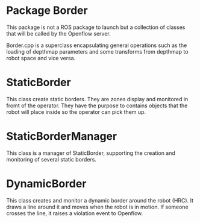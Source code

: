 # Package Border

This package is not a ROS package to launch but a collection of classes that will be called by the Openflow server.

Border.cpp is a superclass encapsulating general operations such as the loading of depthmap parameters and some transforms from depthmap to robot space and vice versa.

# StaticBorder

This class create static borders. They are zones display and monitored in fromt of the operator. They  have the purpose to contains objects that the robot will place inside so the operator can pick them up.

# StaticBorderManager

This class is a manager of StaticBorder, supporting the creation and monitoring of several static borders.

# DynamicBorder

This class creates and monitor a dynamic border around the robot (HRC). It draws a line around it and moves when the robot is in motion. If someone crosses the line, it raises a violation event to Openflow.